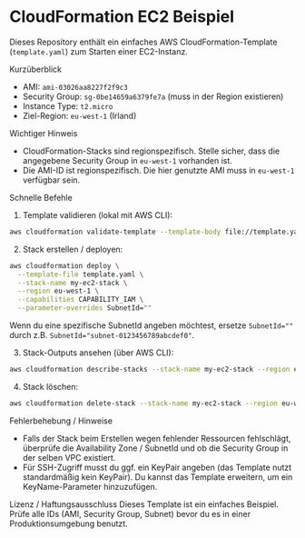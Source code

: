 # CloudFormation EC2 Beispiel

Dieses Repository enthält ein einfaches AWS CloudFormation-Template (`template.yaml`) zum Starten einer EC2-Instanz.

Kurzüberblick
- AMI: `ami-03026aa8227f2f9c3`
- Security Group: `sg-0be14659a6379fe7a` (muss in der Region existieren)
- Instance Type: `t2.micro`
- Ziel-Region: `eu-west-1` (Irland)

Wichtiger Hinweis
- CloudFormation-Stacks sind regionspezifisch. Stelle sicher, dass die angegebene Security Group in `eu-west-1` vorhanden ist.
- Die AMI-ID ist regionspezifisch. Die hier genutzte AMI muss in `eu-west-1` verfügbar sein.

Schnelle Befehle

1) Template validieren (lokal mit AWS CLI):

```bash
aws cloudformation validate-template --template-body file://template.yaml --region eu-west-1
```

2) Stack erstellen / deployen:

```bash
aws cloudformation deploy \
  --template-file template.yaml \
  --stack-name my-ec2-stack \
  --region eu-west-1 \
  --capabilities CAPABILITY_IAM \
  --parameter-overrides SubnetId=""
```

Wenn du eine spezifische SubnetId angeben möchtest, ersetze `SubnetId=""` durch z.B. `SubnetId="subnet-0123456789abcdef0"`.

3) Stack-Outputs ansehen (über AWS CLI):

```bash
aws cloudformation describe-stacks --stack-name my-ec2-stack --region eu-west-1 --query "Stacks[0].Outputs" --output table
```

4) Stack löschen:

```bash
aws cloudformation delete-stack --stack-name my-ec2-stack --region eu-west-1
```

Fehlerbehebung / Hinweise
- Falls der Stack beim Erstellen wegen fehlender Ressourcen fehlschlägt, überprüfe die Availability Zone / SubnetId und ob die Security Group in der selben VPC existiert.
- Für SSH-Zugriff musst du ggf. ein KeyPair angeben (das Template nutzt standardmäßig kein KeyPair). Du kannst das Template erweitern, um ein KeyName-Parameter hinzuzufügen.

Lizenz / Haftungsausschluss
Dieses Template ist ein einfaches Beispiel. Prüfe alle IDs (AMI, Security Group, Subnet) bevor du es in einer Produktionsumgebung benutzt.
